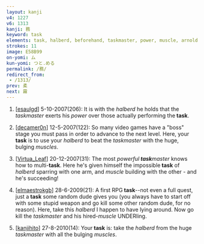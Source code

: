 ```yaml
---
layout: kanji
v4: 1227
v6: 1313
kanji: 務
keyword: task
elements: task, halberd, beforehand, taskmaster, power, muscle, arnold
strokes: 11
image: E58B99
on-yomi: ム
kun-yomi: つと.める
permalink: /務/
redirect_from:
 - /1313/
prev: 柔
next: 霧
---
```


1) [<a href="http://kanji.koohii.com/profile/esaulgd">esaulgd</a>] 5-10-2007(206): It is with the <em>halberd</em> he holds that the <em>taskmaster</em> exerts his <em>power</em> over those actually performing the<strong> task</strong>.

2) [<a href="http://kanji.koohii.com/profile/decamer0n">decamer0n</a>] 12-5-2007(122): So many video games have a &quot;boss&quot; stage you must pass in order to advance to the next level. Here, your<strong> task</strong> is to use your <em>halberd</em> to beat the <em>taskmaster</em> with the huge, bulging <em>muscles</em>.

3) [<a href="http://kanji.koohii.com/profile/Virtua_Leaf">Virtua_Leaf</a>] 20-12-2007(31): The most <em>powerful<strong> task</strong>master</em> knows how to multi-<strong>task</strong>. Here he&#039;s given himself the impossible<strong> task</strong> of <em>halberd</em> sparring with one arm, and <em>muscle</em> building with the other - and he&#039;s succeeding!

4) [<a href="http://kanji.koohii.com/profile/elmaestrokgb">elmaestrokgb</a>] 28-6-2009(21): A first RPG<strong> task</strong>--not even a full quest, just a<strong> task</strong> some random dude gives you (you always have to start off with some stupid weapon and go kill some other random dude, for no reason). Here, take this <em>halberd</em> I happen to have lying around. Now go kill the <em>taskmaster</em> and his hired-<em>muscle</em> UNDERling.

5) [<a href="http://kanji.koohii.com/profile/kanjihito">kanjihito</a>] 27-8-2010(14): Your<strong> task</strong> is: take the <em>halberd</em> from the huge <em>taskmaster</em> with all the bulging <em>muscles</em>.

